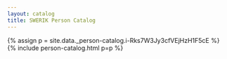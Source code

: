 ```yaml
---
layout: catalog
title: SWERIK Person Catalog
---
```

{% assign p = site.data._person-catalog.i-Rks7W3Jy3cfVEjHzH1F5cE %}
{% include person-catalog.html p=p %}

